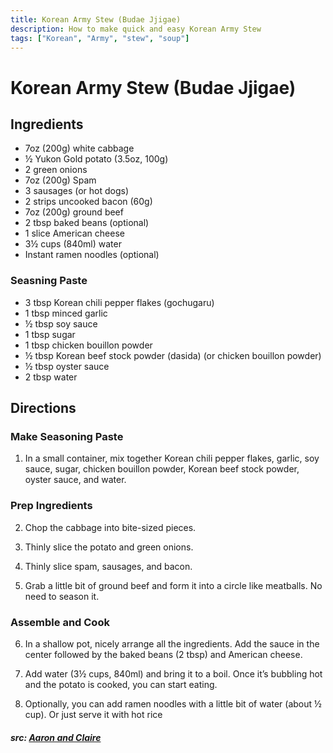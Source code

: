 ```yaml
---
title: Korean Army Stew (Budae Jjigae)
description: How to make quick and easy Korean Army Stew
tags: ["Korean", "Army", "stew", "soup"]
---
```


# Korean Army Stew (Budae Jjigae)
## Ingredients
- 7oz (200g) white cabbage
- &frac12; Yukon Gold potato (3.5oz, 100g)
- 2 green onions
- 7oz (200g) Spam
- 3 sausages (or hot dogs)
- 2 strips uncooked bacon (60g)
- 7oz (200g) ground beef
- 2 tbsp baked beans (optional)
- 1 slice American cheese
- 3&frac12; cups (840ml) water
- Instant ramen noodles (optional)

### Seasning Paste
- 3 tbsp Korean chili pepper flakes (gochugaru)
- 1 tbsp minced garlic
- &frac12; tbsp soy sauce
- 1 tbsp sugar
- 1 tbsp chicken bouillon powder
- &frac12; tbsp Korean beef stock powder (dasida) (or chicken bouillon powder)
- &frac12; tbsp oyster sauce
- 2 tbsp water

## Directions
### Make Seasoning Paste
1. In a small container, mix together Korean chili pepper flakes, garlic, soy sauce, sugar, chicken bouillon powder, Korean beef stock powder, oyster sauce, and water.

### Prep Ingredients
2. Chop the cabbage into bite-sized pieces.

3. Thinly slice the potato and green onions.

4. Thinly slice spam, sausages, and bacon.

5. Grab a little bit of ground beef and form it into a circle like meatballs. No need to season it.

### Assemble and Cook
6. In a shallow pot, nicely arrange all the ingredients. Add the sauce in the center followed by the baked beans (2 tbsp) and American cheese.

7. Add water (3&frac12; cups, 840ml) and bring it to a boil. Once it’s bubbling hot and the potato is cooked, you can start eating.

8. Optionally, you can add ramen noodles with a little bit of water (about &frac12; cup). Or just serve it with hot rice

##### src: [Aaron and Claire](https://aaronandclaire.com/7-minute-budae-jjigae-korean-army-base-stew-recipe/)
